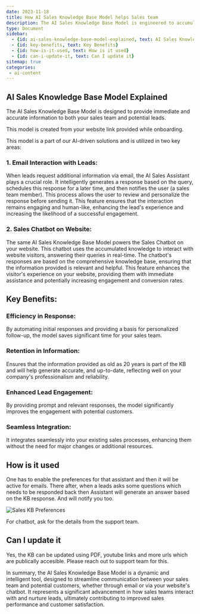 ```yaml
---
date: 2023-11-18
title: How AI Sales Knowledge Base Model helps Sales team
description: The AI Sales Knowledge Base Model is engineered to accumulate and maintain essential knowledge needed by the sales team. It promptly delivers relevant information to team members or leads who inquire about specific details. 
type: Document
sidebar:
  - {id: ai-sales-knowledge-base-model-explained, text: AI Sales Knowledge Base Model Explained}
  - {id: key-benefits, text: Key Benefits}  
  - {id: how-is-it-used, text: How is it used}
  - {id: can-i-update-it, text: Can I update it}
sitemap: true
categories:
 - ai-content
---
```


## AI Sales Knowledge Base Model Explained

The AI Sales Knowledge Base Model is designed to provide immediate and accurate information to both your sales team and potential leads. 

This model is created from your website link provided while onboarding. 

This model is a part of our AI-driven solutions and is utilized in two key areas:

### 1. Email Interaction with Leads: 
When leads request additional information via email, the AI Sales Assistant plays a crucial role. It intelligently generates a response based on the query, schedules this response for a later time, and then notifies the user (a sales team member). This process allows the user to review and personalize the response before sending it. This feature ensures that the interaction remains engaging and human-like, enhancing the lead's experience and increasing the likelihood of a successful engagement.

### 2. Sales Chatbot on Website: 
The same AI Sales Knowledge Base Model powers the Sales Chatbot on your website. This chatbot uses the accumulated knowledge to interact with website visitors, answering their queries in real-time. The chatbot's responses are based on the comprehensive knowledge base, ensuring that the information provided is relevant and helpful. This feature enhances the visitor's experience on your website, providing them with immediate assistance and potentially increasing engagement and conversion rates.

## Key Benefits:

### Efficiency in Response: 
By automating initial responses and providing a basis for personalized follow-up, the model saves significant time for your sales team.
### Retention in Information:
Ensures that the information provided as old as 20 years is part of the KB and will help generate accurate, and up-to-date, reflecting well on your company's professionalism and reliability.
### Enhanced Lead Engagement: 
By providing prompt and relevant responses, the model significantly improves the engagement with potential customers.
### Seamless Integration: 
It integrates seamlessly into your existing sales processes, enhancing them without the need for major changes or additional resources.

## How is it used
One has to enable the preferences for that assistant and then it will be active for emails. There after, when a leads asks some questions which needs to be responded back then Assistant will generate an answer based on the KB response. And will notify you too. 

![Sales KB Preferences](../../images/sales-knowledge-base-model.png)

For chatbot, ask for the details from the support team. 

## Can I update it
Yes, the KB can be updated using PDF, youtube links and more urls which are publically accesible. Please reach out to support team for this.

In summary, the AI Sales Knowledge Base Model is a dynamic and intelligent tool, designed to streamline communication between your sales team and potential customers, whether through email or via your website's chatbot. It represents a significant advancement in how sales teams interact with and nurture leads, ultimately contributing to improved sales performance and customer satisfaction.

